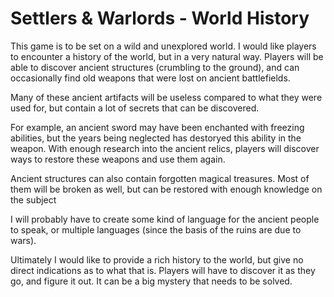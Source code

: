 # Settlers & Warlords - World History

This game is to be set on a wild and unexplored world. I would like players to encounter a history of the world, but in a very natural way. Players will be able to discover ancient structures (crumbling to the ground), and can occasionally find old weapons that were lost on ancient battlefields.

Many of these ancient artifacts will be useless compared to what they were used for, but contain a lot of secrets that can be discovered.

For example, an ancient sword may have been enchanted with freezing abilities, but the years being neglected has destoryed this ability in the weapon. With enough research into the ancient relics, players will discover ways to restore these weapons and use them again.

Ancient structures can also contain forgotten magical treasures. Most of them will be broken as well, but can be restored with enough knowledge on the subject

I will probably have to create some kind of language for the ancient people to speak, or multiple languages (since the basis of the ruins are due to wars).

Ultimately I would like to provide a rich history to the world, but give no direct indications as to what that is. Players will have to discover it as they go, and figure it out. It can be a big mystery that needs to be solved.
